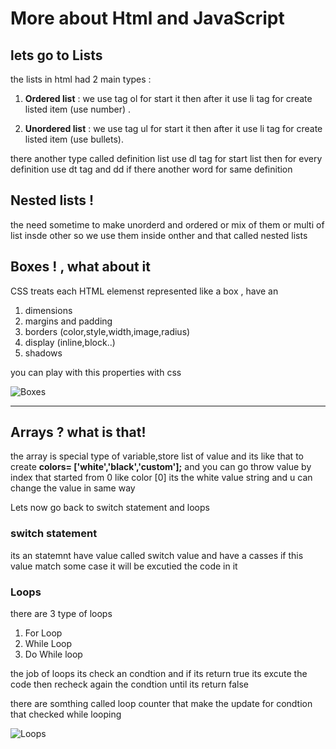 # More about Html and JavaScript

## lets go to Lists 
the lists in html had 2 main types : 
1. **Ordered list** : we use tag ol for start it then after it use li tag for create listed item (use number) .

2. **Unordered list** : we use tag ul for start it then after it use li tag for create listed item  (use bullets).

there another type called definition list use dl tag for start list then for every definition use dt tag and dd if there another word for same definition

## Nested lists ! 
the need sometime to make unorderd and ordered or mix of them or multi of list insde other so we use them inside onther and that called nested lists 


## Boxes ! , what about it 
CSS treats each HTML elemenst represented like a box , have an
1. dimensions
2. margins and padding
3. borders (color,style,width,image,radius)
4. display (inline,block..)
5. shadows

 you can play with this properties with css 

![Boxes](https://learn.shayhowe.com/assets/images/courses/html-css/opening-the-box-model/box-model.png)

----------------------------------------------
## Arrays ? what is that! 
the array is special type of variable,store list of value
and its like that to create 
**colors= ['white','black','custom'];** 
and you can go throw value by index that started from 0
like color [0] its the white value string and u can change the value in same way

Lets now go back to switch statement and loops 

### switch statement 
its an statemnt have value called switch value  and have a casses 
if this value match some case it will be excutied the code in it

### Loops 
there are 3 type of loops 
1. For Loop
2. While Loop
3. Do While loop

the job of loops its check an condtion and if its return true its excute the code then recheck again the condtion until its return false 

there are somthing called loop counter that make the update for condtion that checked while looping

![Loops](https://cdn.javascripttutorial.net/wp-content/uploads/2020/01/JavaScript-for-Loop.png)